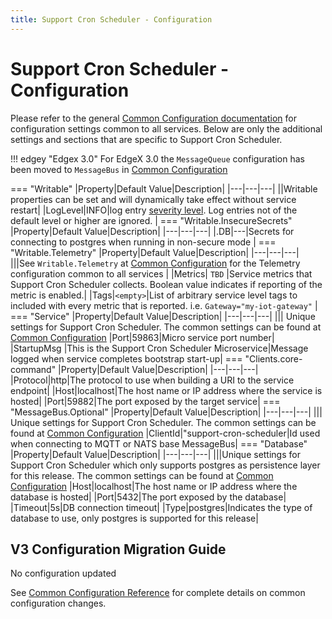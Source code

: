 ```yaml
--- 
title: Support Cron Scheduler - Configuration
---
```


# Support Cron Scheduler - Configuration

Please refer to the general [Common Configuration documentation](../../configuration/CommonConfiguration.md) for configuration settings common to all services.
Below are only the additional settings and sections that are specific to Support Cron Scheduler.

!!! edgey "Edgex 3.0"
    For EdgeX 3.0 the `MessageQueue` configuration has been moved to `MessageBus` in [Common Configuration](../../configuration/CommonConfiguration.md#commonconfigurationproperties)

=== "Writable"
    |Property|Default Value|Description|
    |---|---|---|
    ||Writable properties can be set and will dynamically take effect without service restart|
    |LogLevel|INFO|log entry [severity level](https://en.wikipedia.org/wiki/Syslog#Severity_level).  Log entries not of the default level or higher are ignored. |
=== "Writable.InsecureSecrets"
    |Property|Default Value|Description|
    |---|---|---|
    |.DB|---|Secrets for connecting to postgres when running in non-secure mode |
=== "Writable.Telemetry"
    |Property|Default Value|Description|
    |---|---|---|
    |||See `Writable.Telemetry` at [Common Configuration](../../configuration/CommonConfiguration.md#commonconfigurationproperties) for the Telemetry configuration common to all services |
    |Metrics| `TBD` |Service metrics that Support Cron Scheduler collects. Boolean value indicates if reporting of the metric is enabled.|
    |Tags|`<empty>`|List of arbitrary service level tags to included with every metric that is reported. i.e. `Gateway="my-iot-gateway"` |
=== "Service"
    |Property|Default Value|Description|
    |---|---|---|
    ||| Unique settings for Support Cron Scheduler. The common settings can be found at [Common Configuration](../../configuration/CommonConfiguration.md#commonconfigurationproperties)
    |Port|59863|Micro service port number|
    |StartupMsg |This is the Support Cron Scheduler Microservice|Message logged when service completes bootstrap start-up|
=== "Clients.core-command"
    |Property|Default Value|Description|
    |---|---|---|
    |Protocol|http|The protocol to use when building a URI to the service endpoint|
    |Host|localhost|The host name or IP address where the service is hosted|
    |Port|59882|The port exposed by the target service|
=== "MessageBus.Optional"
    |Property|Default Value|Description|
    |---|---|---|
    ||| Unique settings for Support Cron Scheduler. The common settings can be found at [Common Configuration](../../configuration/CommonConfiguration.md#commonconfigurationproperties)
    |ClientId|"support-cron-scheduler|Id used when connecting to MQTT or NATS base MessageBus|
=== "Database"
    |Property|Default Value|Description|
    |---|---|---|
    |||Unique settings for Support Cron Scheduler which only supports postgres as persistence layer for this release. The common settings can be found at [Common Configuration](../../configuration/CommonConfiguration.md#commonconfigurationproperties)
    |Host|localhost|The host name or IP address where the database is hosted|
    |Port|5432|The port exposed by the database|
    |Timeout|5s|DB connection timeout|
    |Type|postgres|Indicates the type of database to use, only postgres is supported for this release|

## V3 Configuration Migration Guide
No configuration updated

See [Common Configuration Reference](../../configuration/V3MigrationCommonConfig.md) for complete details on common configuration changes.

